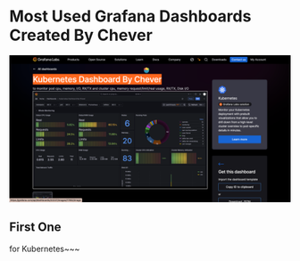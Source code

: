# Most Used Grafana Dashboards Created By Chever

![image-20241115205026334](assets/image-20241115205026334.png)

## First One

for Kubernetes~~~

